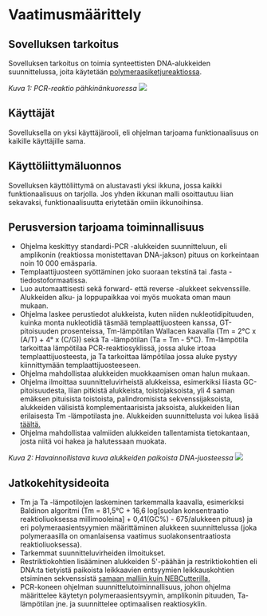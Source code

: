 # Vaatimusmäärittely

## Sovelluksen tarkoitus

Sovelluksen tarkoitus on toimia synteettisten DNA-alukkeiden suunnittelussa, joita käytetään [polymeraasiketjureaktiossa](https://fi.wikipedia.org/wiki/Polymeraasiketjureaktio). 


_Kuva 1: PCR-reaktio pähkinänkuoressa_
<img src="https://qph.ec.quoracdn.net/main-qimg-b332e117400787aac537141a88f8cdb4">

## Käyttäjät

Sovelluksella on yksi käyttäjärooli, eli ohjelman tarjoama funktionaalisuus on kaikille käyttäjille sama.

## Käyttöliittymäluonnos

Sovelluksen käyttöliittymä on alustavasti yksi ikkuna, jossa kaikki funktionaalisuus on tarjolla. Jos yhden ikkunan malli osoittautuu
liian sekavaksi, funktionaalisuutta eriytetään omiin ikkunoihinsa.

## Perusversion tarjoama toiminnallisuus

- Ohjelma keskittyy standardi-PCR -alukkeiden suunnitteluun, eli amplikonin (reaktiossa monistettavan DNA-jakson) pituus on korkeintaan noin 10 000 emäsparia.
- Templaattijuosteen syöttäminen joko suoraan tekstinä tai .fasta -tiedostoformaatissa.
- Luo automaattisesti sekä forward- että reverse -alukkeet sekvenssille. Alukkeiden alku- ja loppupaikkaa voi myös muokata oman maun mukaan.
- Ohjelma laskee perustiedot alukkeista, kuten niiden nukleotidipituuden, kuinka monta nukleotidiä täsmää templaattijuosteen kanssa, GT-pitoisuuden prosenteissa, Tm-lämpötilan Wallacen kaavalla (Tm = 2°C x (A/T) + 4° x (C/G)) sekä Ta -lämpötilan (Ta = Tm - 5°C). Tm-lämpötila tarkoittaa lämpötilaa PCR-reaktiosyklissä, jossa aluke irtoaa templaattijuosteesta, ja Ta tarkoittaa lämpötilaa jossa aluke pystyy kiinnittymään templaattijuosteeseen.
- Ohjelma mahdollistaa alukkeiden muokkaamisen oman halun mukaan.
- Ohjelma ilmoittaa suunnitteluvirheistä alukkeissa, esimerkiksi liiasta GC-pitoisuudesta, liian pitkistä alukkeista, toistojaksoista, yli 4 saman emäksen pituisista toistoista, palindromisista sekvenssijaksoista, alukkeiden välisistä komplementaarisista jaksoista, alukkeiden liian erilaisesta Tm -lämpotilasta jne. Alukkeiden suunnittelusta voi lukea lisää [täältä.](http://www.premierbiosoft.com/tech_notes/PCR_Primer_Design.html)
- Ohjelma mahdollistaa valmiiden alukkeiden tallentamista tietokantaan, josta niitä voi hakea ja halutessaan muokata.


_Kuva 2: Havainnollistava kuva alukkeiden paikoista DNA-juosteessa_
<img src=https://upload.wikimedia.org/wikipedia/commons/9/91/Primers_RevComp.svg>

## Jatkokehitysideoita

- Tm ja Ta -lämpotilojen laskeminen tarkemmalla kaavalla, esimerkiksi Baldinon algoritmi (Tm = 81,5°C + 16,6 log[suolan konsentraatio reaktioliuoksessa millimooleina] + 0,41(GC%) - 675/alukkeen pituus) ja eri polymeraasientsyymien määrittäminen alukkeen suunnittelussa (joka polymeraasilla on omanlaisensa vaatimus suolakonsentraatiosta reaktioliuoksessa).
- Tarkemmat suunnitteluvirheiden ilmoitukset.
- Restriktiokohtien lisääminen alukkeiden 5'-päähän ja restriktiokohtien eli DNA:ta tietyistä paikoista leikkaavien entsyymien leikkauskohtien etsiminen sekvenssistä [samaan malliin kuin NEBCutterilla.](http://nc2.neb.com/NEBcutter2/)
- PCR-koneen ohjelman suunnittelutoiminnallisuus, johon ohjelma määrittelee käytetyn polymeraasientsyymin, amplikonin pituuden, Ta-lämpötilan jne. ja suunnittelee optimaalisen reaktiosyklin.
